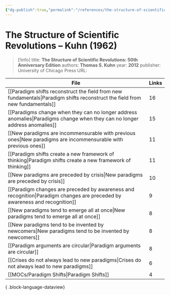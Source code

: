 ```yaml
---
{"dg-publish":true,"permalink":"/references/the-structure-of-scientific-revolutions-kuhn-1962/"}
---
```



# The Structure of Scientific Revolutions – Kuhn (1962)

> [!info]
> title: **The Structure of Scientific Revolutions: 50th Anniversary Edition**
> authors: **Thomas S. Kuhn**
> year: **2012**
> publisher: University of Chicago Press
> URL: 



| File                                                                                                                            | Links |
| ------------------------------------------------------------------------------------------------------------------------------- | ----- |
| [[Paradigm shifts reconstruct the field from new fundamentals\|Paradigm shifts reconstruct the field from new fundamentals]] | 16    |
| [[Paradigms change when they can no longer address anomalies\|Paradigms change when they can no longer address anomalies]]   | 15    |
| [[New paradigms are incommensurable with previous ones\|New paradigms are incommensurable with previous ones]]               | 11    |
| [[Paradigm shifts create a new framework of thinking\|Paradigm shifts create a new framework of thinking]]                   | 11    |
| [[New paradigms are preceded by crisis\|New paradigms are preceded by crisis]]                                               | 10    |
| [[Paradigm changes are preceded by awareness and recognition\|Paradigm changes are preceded by awareness and recognition]]   | 9     |
| [[New paradigms tend to emerge all at once\|New paradigms tend to emerge all at once]]                                       | 8     |
| [[New paradigms tend to be invented by newcomers\|New paradigms tend to be invented by newcomers]]                           | 8     |
| [[Paradigm arguments are circular\|Paradigm arguments are circular]]                                                         | 8     |
| [[Crises do not always lead to new paradigms\|Crises do not always lead to new paradigms]]                                   | 6     |
| [[MOCs/Paradigm Shifts\|Paradigm Shifts]]                                                                                    | 4     |

{ .block-language-dataview}